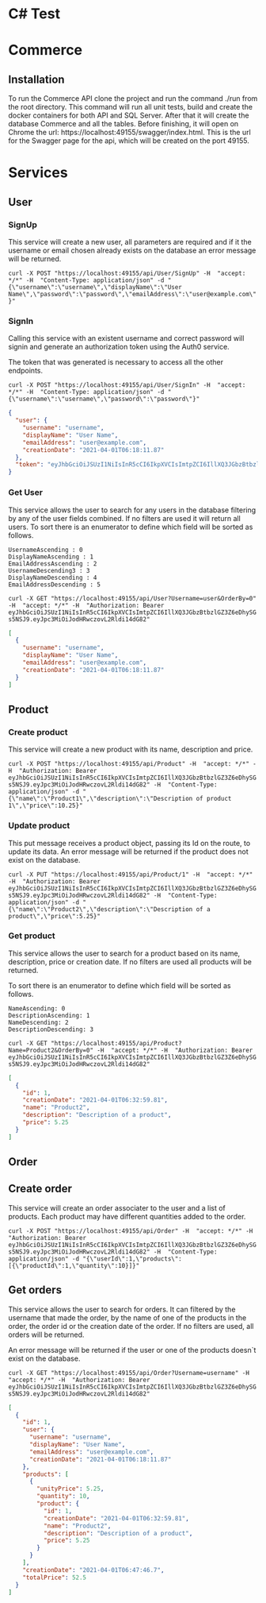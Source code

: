 # C# Test
# Commerce

## Installation

To run the Commerce API clone the project and run the command ./run from the root directory.
This command will run all unit tests, build and create the docker containers for both API and SQL Server.
After that it will create the database Commerce and all the tables. Before finishing, it will open on Chrome the url: https://localhost:49155/swagger/index.html.
This is the url for the Swagger page for the api, which will be created on the port 49155. 

# Services

## User
### SignUp

This service will create a new user, all parameters are required and if it the username or email chosen already exists on the database an error message will be returned.

`curl -X POST "https://localhost:49155/api/User/SignUp" -H  "accept: */*" -H  "Content-Type: application/json" -d "{\"username\":\"username\",\"displayName\":\"User Name\",\"password\":\"password\",\"emailAddress\":\"user@example.com\"}"`

### SignIn

Calling this service with an existent username and correct password will signin and generate an authorization token using the Auth0 service.

The token that was generated is necessary to access all the other endpoints.

`curl -X POST "https://localhost:49155/api/User/SignIn" -H  "accept: */*" -H  "Content-Type: application/json" -d "{\"username\":\"username\",\"password\":\"password\"}"`

```json
{
  "user": {
    "username": "username",
    "displayName": "User Name",
    "emailAddress": "user@example.com",
    "creationDate": "2021-04-01T06:18:11.87"
  },
  "token": "eyJhbGciOiJSUzI1NiIsInR5cCI6IkpXVCIsImtpZCI6IllXQ3JGbzBtbzlGZ3Z6eDhySGs5NSJ9.eyJpc3MiOiJodHRwczovL2Rldi14dG82"
}
```

### Get User

This service allows the user to search for any users in the database filtering by any of the user fields combined. If no filters are used it will return all users.
To sort there is an enumerator to define which field will be sorted as follows.
```
UsernameAscending : 0
DisplayNameAscending : 1
EmailAddressAscending : 2
UsernameDescending3 : 3
DisplayNameDescending : 4
EmailAddressDescending : 5
```

`curl -X GET "https://localhost:49155/api/User?Username=user&OrderBy=0" -H  "accept: */*" -H  "Authorization: Bearer eyJhbGciOiJSUzI1NiIsInR5cCI6IkpXVCIsImtpZCI6IllXQ3JGbzBtbzlGZ3Z6eDhySGs5NSJ9.eyJpc3MiOiJodHRwczovL2Rldi14dG82"`
```json
[
  {
    "username": "username",
    "displayName": "User Name",
    "emailAddress": "user@example.com",
    "creationDate": "2021-04-01T06:18:11.87"
  }
]
```

## Product
### Create product

This service will create a new product with its name, description and price.

`curl -X POST "https://localhost:49155/api/Product" -H  "accept: */*" -H  "Authorization: Bearer eyJhbGciOiJSUzI1NiIsInR5cCI6IkpXVCIsImtpZCI6IllXQ3JGbzBtbzlGZ3Z6eDhySGs5NSJ9.eyJpc3MiOiJodHRwczovL2Rldi14dG82" -H  "Content-Type: application/json" -d "{\"name\":\"Product1\",\"description\":\"Description of product 1\",\"price\":10.25}"`

### Update product
This put message receives a product object, passing its Id on the route, to update its data.
An error message will be returned if the product does not exist on the database.

`curl -X PUT "https://localhost:49155/api/Product/1" -H  "accept: */*" -H  "Authorization: Bearer eyJhbGciOiJSUzI1NiIsInR5cCI6IkpXVCIsImtpZCI6IllXQ3JGbzBtbzlGZ3Z6eDhySGs5NSJ9.eyJpc3MiOiJodHRwczovL2Rldi14dG82" -H  "Content-Type: application/json" -d "{\"name\":\"Product2\",\"description\":\"Description of a product\",\"price\":5.25}"`

### Get product
This service allows the user to search for a product based on its name, description, price or creation date. If no filters are used all products will be returned.

To sort there is an enumerator to define which field will be sorted as follows.
```
NameAscending: 0
DescriptionAscending: 1
NameDescending: 2
DescriptionDescending: 3
```

`curl -X GET "https://localhost:49155/api/Product?Name=Product2&OrderBy=0" -H  "accept: */*" -H  "Authorization: Bearer eyJhbGciOiJSUzI1NiIsInR5cCI6IkpXVCIsImtpZCI6IllXQ3JGbzBtbzlGZ3Z6eDhySGs5NSJ9.eyJpc3MiOiJodHRwczovL2Rldi14dG82"`

```json
[
  {
    "id": 1,
    "creationDate": "2021-04-01T06:32:59.81",
    "name": "Product2",
    "description": "Description of a product",
    "price": 5.25
  }
]
```

## Order

## Create order
This service will create an order associater to the user and a list of products. Each product may have different quantities added to the order.

`curl -X POST "https://localhost:49155/api/Order" -H  "accept: */*" -H  "Authorization: Bearer eyJhbGciOiJSUzI1NiIsInR5cCI6IkpXVCIsImtpZCI6IllXQ3JGbzBtbzlGZ3Z6eDhySGs5NSJ9.eyJpc3MiOiJodHRwczovL2Rldi14dG82" -H  "Content-Type: application/json" -d "{\"userId\":1,\"products\":[{\"productId\":1,\"quantity\":10}]}"`

## Get orders
This service allows the user to search for orders. It can filtered by the username that made the order, by the name of one of the products in the order, the order id or the creation date of the order.
If no filters are used, all orders will be returned.

An error message will be returned if the user or one of the products doesn`t exist on the database.

`curl -X GET "https://localhost:49155/api/Order?Username=username" -H  "accept: */*" -H  "Authorization: Bearer eyJhbGciOiJSUzI1NiIsInR5cCI6IkpXVCIsImtpZCI6IllXQ3JGbzBtbzlGZ3Z6eDhySGs5NSJ9.eyJpc3MiOiJodHRwczovL2Rldi14dG82"`

```json
[
  {
    "id": 1,
    "user": {
      "username": "username",
      "displayName": "User Name",
      "emailAddress": "user@example.com",
      "creationDate": "2021-04-01T06:18:11.87"
    },
    "products": [
      {
        "unityPrice": 5.25,
        "quantity": 10,
        "product": {
          "id": 1,
          "creationDate": "2021-04-01T06:32:59.81",
          "name": "Product2",
          "description": "Description of a product",
          "price": 5.25
        }
      }
    ],
    "creationDate": "2021-04-01T06:47:46.7",
    "totalPrice": 52.5
  }
]
```

